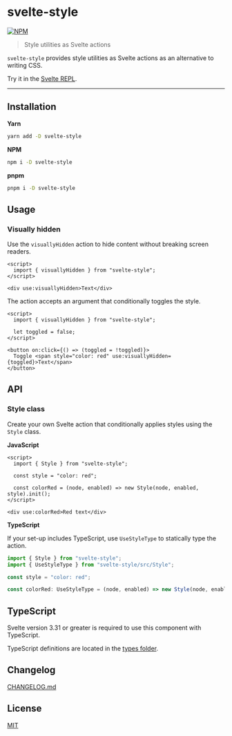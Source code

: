 # svelte-style

[![NPM][npm]][npm-url]

> Style utilities as Svelte actions

<!-- REPO_URL -->

`svelte-style` provides style utilities as Svelte actions as an alternative to writing CSS.

Try it in the [Svelte REPL](https://svelte.dev/repl/f759197ad49348b1bb4e181e735e08bc).

---

<!-- TOC -->

## Installation

**Yarn**

```bash
yarn add -D svelte-style
```

**NPM**

```bash
npm i -D svelte-style
```

**pnpm**

```bash
pnpm i -D svelte-style
```

## Usage

### Visually hidden

Use the `visuallyHidden` action to hide content without breaking screen readers.

```svelte
<script>
  import { visuallyHidden } from "svelte-style";
</script>

<div use:visuallyHidden>Text</div>
```

The action accepts an argument that conditionally toggles the style.

```svelte
<script>
  import { visuallyHidden } from "svelte-style";

  let toggled = false;
</script>

<button on:click={() => (toggled = !toggled)}>
  Toggle <span style="color: red" use:visuallyHidden={toggled}>Text</span>
</button>
```

## API

### Style class

Create your own Svelte action that conditionally applies styles using the `Style` class.

**JavaScript**

```svelte no-eval
<script>
  import { Style } from "svelte-style";

  const style = "color: red";

  const colorRed = (node, enabled) => new Style(node, enabled, style).init();
</script>

<div use:colorRed>Red text</div>
```

**TypeScript**

If your set-up includes TypeScript, use `UseStyleType` to statically type the action.

```ts
import { Style } from "svelte-style";
import { UseStyleType } from "svelte-style/src/Style";

const style = "color: red";

const colorRed: UseStyleType = (node, enabled) => new Style(node, enabled, style).init();
```

## TypeScript

Svelte version 3.31 or greater is required to use this component with TypeScript.

TypeScript definitions are located in the [types folder](types/).

## Changelog

[CHANGELOG.md](CHANGELOG.md)

## License

[MIT](LICENSE)

[npm]: https://img.shields.io/npm/v/svelte-style.svg?style=for-the-badge&color=%23ff3e00
[npm-url]: https://npmjs.com/package/svelte-style
